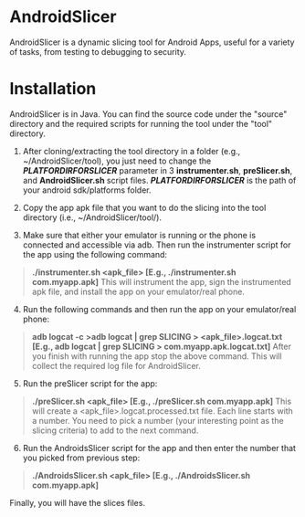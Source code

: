 # AndroidSlicer
AndroidSlicer is a dynamic slicing tool for Android Apps, useful for a variety of tasks, from testing to debugging to security.

# Installation
AndroidSlicer is in Java. You can find the source code under the "source" directory and the required scripts for running the tool under the "tool" directory.

1. After cloning/extracting the tool directory in a folder (e.g., ~/AndroidSlicer/tool), you just need to change the ***PLATFORDIRFORSLICER*** parameter in 3 **instrumenter.sh**, **preSlicer.sh**, and **AndroidSlicer.sh** script files. ***PLATFORDIRFORSLICER*** is the path of your android sdk/platforms folder.

2. Copy the app apk file that you want to do the slicing into the tool directory (i.e., ~/AndroidSlicer/tool/). 

3. Make sure that either your emulator is running or the phone is connected and accessible via adb. Then run the instrumenter script for the app using the following command:
> **./instrumenter.sh <apk_file>  [E.g., ./instrumenter.sh com.myapp.apk]**
This will instrument the app, sign the instrumented apk file, and install the app on your emulator/real phone.
       
4. Run the following commands and then run the app on your emulator/real phone:
>**adb logcat -c**
>**>adb logcat | grep SLICING > <apk_file>.logcat.txt [E.g., adb logcat | grep SLICING > com.myapp.apk.logcat.txt]**
After you finish with running the app stop the above command. This will collect the required log file for AndroidSlicer.

5. Run the preSlicer script for the app:
>**./preSlicer.sh <apk_file> [E.g., ./preSlicer.sh com.myapp.apk]**
This will create a <apk_file>.logcat.processed.txt file. Each line starts with a number. You need to pick a number (your interesting point as the slicing criteria) to add to the next command. 

6. Run the AndroidsSlicer script for the app and then enter the number that you picked from previous step:
>**./AndroidsSlicer.sh <apk_file> [E.g., ./AndroidsSlicer.sh com.myapp.apk]**
        
Finally, you will have the slices files.
